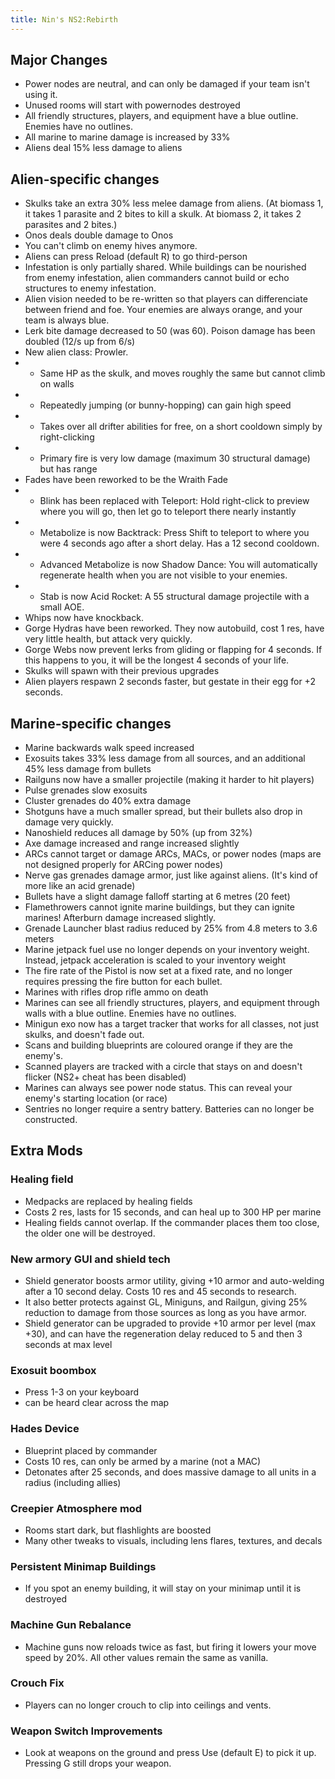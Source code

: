 ```yaml
---
title: Nin's NS2:Rebirth
---
```


## Major Changes
* Power nodes are neutral, and can only be damaged if your team isn't using it.
* Unused rooms will start with powernodes destroyed
* All friendly structures, players, and equipment have a blue outline. Enemies have no outlines.
* All marine to marine damage is increased by 33%
* Aliens deal 15% less damage to aliens

## Alien-specific changes
* Skulks take an extra 30% less melee damage from aliens. (At biomass 1, it takes 1 parasite and 2 bites to kill a skulk. At biomass 2, it takes 2 parasites and 2 bites.)
* Onos deals double damage to Onos
* You can't climb on enemy hives anymore.
* Aliens can press Reload (default R) to go third-person
* Infestation is only partially shared. While buildings can be nourished from enemy infestation, alien commanders cannot build or echo structures to enemy infestation.
* Alien vision needed to be re-written so that players can differenciate between friend and foe. Your enemies are always orange, and your team is always blue.
* Lerk bite damage decreased to 50 (was 60). Poison damage has been doubled (12/s up from 6/s)
* New alien class: Prowler. 
* * Same HP as the skulk, and moves roughly the same but cannot climb on walls
* * Repeatedly jumping (or bunny-hopping) can gain high speed
* * Takes over all drifter abilities for free, on a short cooldown simply by right-clicking
* * Primary fire is very low damage (maximum 30 structural damage) but has range
* Fades have been reworked to be the Wraith Fade
* * Blink has been replaced with Teleport: Hold right-click to preview where you will go, then let go to teleport there nearly instantly
* * Metabolize is now Backtrack: Press Shift to teleport to where you were 4 seconds ago after a short delay. Has a 12 second cooldown.
* * Advanced Metabolize is now Shadow Dance: You will automatically regenerate health when you are not visible to your enemies.
* * Stab is now Acid Rocket: A 55 structural damage projectile with a small AOE. 
* Whips now have knockback.
* Gorge Hydras have been reworked. They now autobuild, cost 1 res, have very little health, but attack very quickly.
* Gorge Webs now prevent lerks from gliding or flapping for 4 seconds. If this happens to you, it will be the longest 4 seconds of your life.
* Skulks will spawn with their previous upgrades
* Alien players respawn 2 seconds faster, but gestate in their egg for +2 seconds.


## Marine-specific changes
* Marine backwards walk speed increased
* Exosuits takes 33% less damage from all sources, and an additional 45% less damage from bullets
* Railguns now have a smaller projectile (making it harder to hit players)
* Pulse grenades slow exosuits
* Cluster grenades do 40% extra damage
* Shotguns have a much smaller spread, but their bullets also drop in damage very quickly.
* Nanoshield reduces all damage by 50% (up from 32%)
* Axe damage increased and range increased slightly
* ARCs cannot target or damage ARCs, MACs, or power nodes (maps are not designed properly for ARCing power nodes)
* Nerve gas grenades damage armor, just like against aliens. (It's kind of more like an acid grenade)
* Bullets have a slight damage falloff starting at 6 metres (20 feet)
* Flamethrowers cannot ignite marine buildings, but they can ignite marines! Afterburn damage increased slightly. 
* Grenade Launcher blast radius reduced by 25% from 4.8 meters to 3.6 meters
* Marine jetpack fuel use no longer depends on your inventory weight. Instead, jetpack acceleration is scaled to your inventory weight
* The fire rate of the Pistol is now set at a fixed rate, and no longer requires pressing the fire button for each bullet.
* Marines with rifles drop rifle ammo on death
* Marines can see all friendly structures, players, and equipment through walls with a blue outline. Enemies have no outlines.
* Minigun exo now has a target tracker that works for all classes, not just skulks, and doesn't fade out.
* Scans and building blueprints are coloured orange if they are the enemy's.
* Scanned players are tracked with a circle that stays on and doesn't flicker (NS2+ cheat has been disabled)
* Marines can always see power node status. This can reveal your enemy's starting location (or race)
* Sentries no longer require a sentry battery. Batteries can no longer be constructed.

## Extra Mods
### Healing field
* Medpacks are replaced by healing fields
* Costs 2 res, lasts for 15 seconds, and can heal up to 300 HP per marine
* Healing fields cannot overlap. If the commander places them too close, the older one will be destroyed.

### New armory GUI and shield tech
* Shield generator boosts armor utility, giving +10 armor and auto-welding after a 10 second delay. Costs 10 res and 45 seconds to research.
* It also better protects against GL, Miniguns, and Railgun, giving 25% reduction to damage from those sources as long as you have armor.
* Shield generator can be upgraded to provide +10 armor per level (max +30), and can have the regeneration delay reduced to 5 and then 3 seconds at max level

### Exosuit boombox 
* Press 1-3 on your keyboard
* can be heard clear across the map

### Hades Device
* Blueprint placed by commander
* Costs 10 res, can only be armed by a marine (not a MAC)
* Detonates after 25 seconds, and does massive damage to all units in a radius (including allies)

### Creepier Atmosphere mod
* Rooms start dark, but flashlights are boosted
* Many other tweaks to visuals, including lens flares, textures, and decals

### Persistent Minimap Buildings
* If you spot an enemy building, it will stay on your minimap until it is destroyed

### Machine Gun Rebalance
* Machine guns now reloads twice as fast, but firing it lowers your move speed by 20%. All other values remain the same as vanilla.

### Crouch Fix
* Players can no longer crouch to clip into ceilings and vents.

### Weapon Switch Improvements
* Look at weapons on the ground and press Use (default E) to pick it up. Pressing G still drops your weapon.




